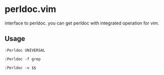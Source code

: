 # perldoc.vim

interface to perldoc. you can get perldoc with integrated operation for vim.

## Usage

```
:Perldoc UNIVERSAL
```

```
:Perldoc -f grep
```

```
:Perldoc -v $$
```

